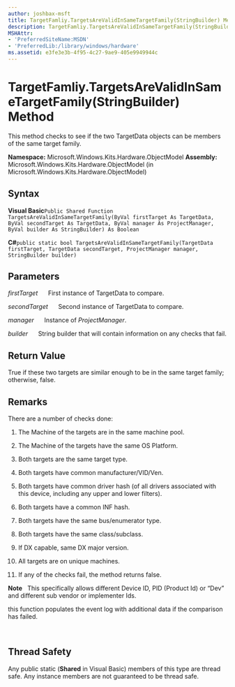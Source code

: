 ```yaml
---
author: joshbax-msft
title: TargetFamliy.TargetsAreValidInSameTargetFamily(StringBuilder) Method
description: TargetFamliy.TargetsAreValidInSameTargetFamily(StringBuilder) Method
MSHAttr:
- 'PreferredSiteName:MSDN'
- 'PreferredLib:/library/windows/hardware'
ms.assetid: e3fe3e3b-4f95-4c27-9ae9-405e9949944c
---
```


# TargetFamliy.TargetsAreValidInSameTargetFamily(StringBuilder) Method


This method checks to see if the two TargetData objects can be members of the same target family.

**Namespace:** Microsoft.Windows.Kits.Hardware.ObjectModel **Assembly:** Microsoft.Windows.Kits.Hardware.ObjectModel (in Microsoft.Windows.Kits.Hardware.ObjectModel)

## Syntax


**Visual Basic**`Public Shared Function TargetsAreValidInSameTargetFamily(ByVal firstTarget As TargetData, ByVal secondTarget As TargetData, ByVal manager As ProjectManager, ByVal builder As StringBuilder) As Boolean`

**C#**`public static bool TargetsAreValidInSameTargetFamily(TargetData firstTarget, TargetData secondTarget, ProjectManager manager, StringBuilder builder)`

## Parameters


*firstTarget*      First instance of TargetData to compare.

*secondTarget*      Second instance of TargetData to compare.

*manager*      Instance of *ProjectManager*.

*builder*      String builder that will contain information on any checks that fail.

## Return Value


True if these two targets are similar enough to be in the same target family; otherwise, false.

## Remarks


There are a number of checks done:

1.  The Machine of the targets are in the same machine pool.

2.  The Machine of the targets have the same OS Platform.

3.  Both targets are the same target type.

4.  Both targets have common manufacturer/VID/Ven.

5.  Both targets have common driver hash (of all drivers associated with this device, including any upper and lower filters).

6.  Both targets have a common INF hash.

7.  Both targets have the same bus/enumerator type.

8.  Both targets have the same class/subclass.

9.  If DX capable, same DX major version.

10. All targets are on unique machines.

11. If any of the checks fail, the method returns false.

**Note**  
This specifically allows different Device ID, PID (Product Id) or “Dev” and different sub vendor or implementer Ids.

this function populates the event log with additional data if the comparison has failed.

 

## Thread Safety


Any public static (**Shared** in Visual Basic) members of this type are thread safe. Any instance members are not guaranteed to be thread safe.

 

 







